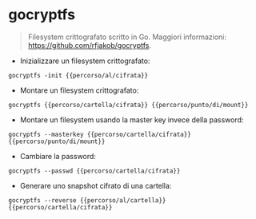 # gocryptfs

> Filesystem crittografato scritto in Go.
> Maggiori informazioni: <https://github.com/rfjakob/gocryptfs>.

- Inizializzare un filesystem crittografato:

`gocryptfs -init {{percorso/al/cifrata}}`

- Montare un filesystem crittografato:

`gocryptfs {{percorso/cartella/cifrata}} {{percorso/punto/di/mount}}`

- Montare un filesystem usando la master key invece della password:

`gocryptfs --masterkey {{percorso/cartella/cifrata}} {{percorso/punto/di/mount}}`

- Cambiare la password:

`gocryptfs --passwd {{percorso/cartella/cifrata}}`

- Generare uno snapshot cifrato di una cartella:

`gocryptfs --reverse {{percorso/al/cartella}} {{percorso/cartella/cifrata}}`
